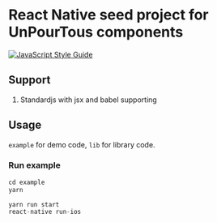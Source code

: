 # React Native seed project for UnPourTous components

[![JavaScript Style Guide](https://cdn.rawgit.com/feross/standard/master/badge.svg)](https://github.com/feross/standard)


## Support
1. Standardjs with jsx and babel supporting

## Usage
`example` for demo code, `lib` for library code.

### Run example 
``` js 
cd example 
yarn

yarn run start
react-native run-ios
```

